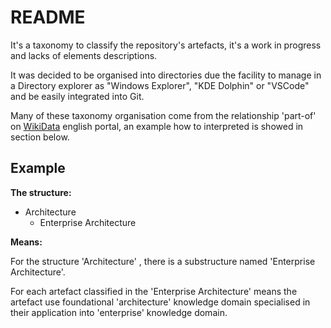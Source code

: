 # README

It's a taxonomy to classify the repository's artefacts, it's a work in progress and lacks of elements descriptions. 

It was decided to be organised into directories due the facility to manage in a Directory explorer as "Windows Explorer", "KDE Dolphin" or "VSCode" and be easily integrated into Git.


Many of these taxonomy organisation come from the relationship 'part-of' on [WikiData](https://www.wikidata.org/wiki/Wikidata:Main_Page) english portal, an example how to interpreted is showed in section below.

## Example

**The structure:**

- Architecture 
	- Enterprise Architecture

**Means:**

For the structure 'Architecture' , there is a substructure named 'Enterprise Architecture'. 

For each artefact classified in the 'Enterprise Architecture' means the artefact use foundational 'architecture'  knowledge domain specialised in their application into 'enterprise' knowledge domain.

